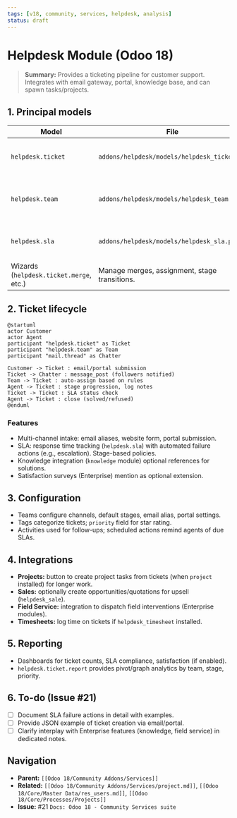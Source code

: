 ```yaml
---
tags: [v18, community, services, helpdesk, analysis]
status: draft
---
```


# Helpdesk Module (Odoo 18)

> **Summary:** Provides a ticketing pipeline for customer support. Integrates with email gateway, portal, knowledge base, and can spawn tasks/projects.

## 1. Principal models

| Model | File | Responsibilities |
|-------|------|------------------|
| `helpdesk.ticket` | `addons/helpdesk/models/helpdesk_ticket.py` | Tickets with stages, assigned user/team, SLA info.
| `helpdesk.team` | `addons/helpdesk/models/helpdesk_team.py` | Support teams with configuration for channels, portal, satisfaction.
| `helpdesk.sla` | `addons/helpdesk/models/helpdesk_sla.py` | SLA policies for response/closing times (Native in CE). |
| Wizards (`helpdesk.ticket.merge`, etc.) | Manage merges, assignment, stage transitions.

## 2. Ticket lifecycle

```plantuml
@startuml
actor Customer
actor Agent
participant "helpdesk.ticket" as Ticket
participant "helpdesk.team" as Team
participant "mail.thread" as Chatter

Customer -> Ticket : email/portal submission
Ticket -> Chatter : message_post (followers notified)
Team -> Ticket : auto-assign based on rules
Agent -> Ticket : stage progression, log notes
Ticket -> Ticket : SLA status check
Agent -> Ticket : close (solved/refused)
@enduml
```

### Features
- Multi-channel intake: email aliases, website form, portal submission.
- SLA: response time tracking (`helpdesk.sla`) with automated failure actions (e.g., escalation). Stage-based policies.
- Knowledge integration (`knowledge` module) optional references for solutions.
- Satisfaction surveys (Enterprise)  mention as optional extension.

## 3. Configuration
- Teams configure channels, default stages, email alias, portal settings.
- Tags categorize tickets; `priority` field for star rating.
- Activities used for follow-ups; scheduled actions remind agents of due SLAs.

## 4. Integrations
- **Projects:** button to create project tasks from tickets (when `project` installed) for longer work.
- **Sales:** optionally create opportunities/quotations for upsell (`helpdesk_sale`).
- **Field Service:** integration to dispatch field interventions (Enterprise modules).
- **Timesheets:** log time on tickets if `helpdesk_timesheet` installed.

## 5. Reporting
- Dashboards for ticket counts, SLA compliance, satisfaction (if enabled).
- `helpdesk.ticket.report` provides pivot/graph analytics by team, stage, priority.

## 6. To-do (Issue #21)
- [ ] Document SLA failure actions in detail with examples.
- [ ] Provide JSON example of ticket creation via email/portal.
- [ ] Clarify interplay with Enterprise features (knowledge, field service) in dedicated notes.

## Navigation
- **Parent:** `[[Odoo 18/Community Addons/Services]]`
- **Related:** `[[Odoo 18/Community Addons/Services/project.md]]`, `[[Odoo 18/Core/Master Data/res_users.md]]`, `[[Odoo 18/Core/Processes/Projects]]`
- **Issue:** #21 `Docs: Odoo 18 - Community Services suite`
